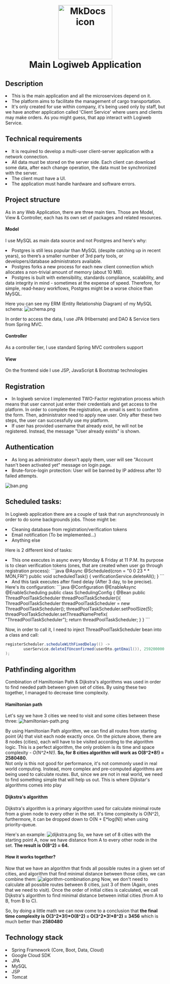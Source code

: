 <h1 align="center">
<br><img src="https://dwglogo.com/wp-content/uploads/2017/12/Spring_Framework_logo_01.png" alt="MkDocs icon" width="170">
<br>Main Logiweb Application
</h1>

## Description

<dl>
<li>This is the main application and all the microservices depend on it.</li>
<li>The platform aims to facilitate the management of cargo transportation.</li>
<li>It's only created for use within company, it's being used only by staff, 
but we have another application called 'Client Service' where users and clients may make orders. As you might guess, 
that app interact with Logiweb Service.</li>
</dl>

<!-- https://shields.io/ -->

## Technical requirements
<dl>
<li>It is required to develop a multi-user client-server application with a network connection.</li>
<li>All data must be stored on the server side. Each client can download some data, after each change operation, the data must be synchronized with the server.</li>
<li>The client must have a UI.</li>
<li>The application must handle hardware and software errors.</li>
</dl>

## Project structure

As in any Web Application, there are three main tiers. 
Those are Model, View & Controller, each has its own set of packages and related resources.

#### Model
I use MySQL as main data source and not Postgres and here's why:<br>
<dl>
<li>Postgres is still less popular than MySQL (despite catching up in recent years), 
so there’s a smaller number of 3rd party tools, or developers/database administrators available.</li>
<li>Postgres forks a new process for each new client connection which allocates 
a non-trivial amount of memory (about 10 MB).</li>
<li>Postgres is built with extensibility, standards compliance, scalability, and data integrity in mind - 
sometimes at the expense of speed. Therefore, for simple, read-heavy workflows, 
Postgres might be a worse choice than MySQL.</li>
</dl>

Here you can see my ERM (Entity Relationship Diagram) of my MySQL schema:
![schema.png](images/schema.png)

In order to access the data, I use JPA (Hibernate) and DAO & Service tiers from Spring MVC.
#### Controller

As a controller tier, I use standard Spring MVC controllers support

#### View

On the frontend side I use JSP, JavaScript & Bootstrap technologies

## Registration

<dl>
<li>In logiweb service I implemented TWO-Factor registration process which means that user cannot 
just enter their credentials and get access to the platform. In order to complete the registration, 
an email is sent to confirm the form. Then, administrator need to apply new user. 
Only after these two steps, the user can successfully use my platform.</li>
<li>If user has provided username that already exist, he will not be registered. 
Instead, the message "User already exists" is shown.</li>
</dl>

## Authentication

<dl>
<li>As long as administrator doesn't apply them, user will see "Account hasn't been activated yet" 
message on login page.</li>
<li>Brute-force-login protection: User will be banned by IP address after 10 failed attempts.</li>
</dl>

![ban.png](images/ban.png)

## Scheduled tasks:

In Logiweb application there are a couple of task that run asynchronously in order to do some backgrounds jobs. 
Those might be:
<dl>
<li>Cleaning database from registration/verification tokens</li>
<li>Email notification (To be implemented...)</li>
<li>Anything else</li>
</dl>

Here is 2 different kind of tasks:


<dl>
<li>
This one executes in async every Monday & Friday at 11 P.M. Its purpose is to clean verification tokens 
(ones, that are created when user go through registration process):
```java
@Async
@Scheduled(cron = "0 0 23 * * MON,FRI")
public void scheduledTask() {
    verificationService.deleteAll();
}
```
</li>

<li>
And this task executes after fixed delay (After 3 day, to be precise). Here's its configuration:
```java
@Configuration
@EnableAsync
@EnableScheduling
public class SchedulingConfig {
    @Bean
    public ThreadPoolTaskScheduler threadPoolTaskScheduler(){
        ThreadPoolTaskScheduler threadPoolTaskScheduler
                = new ThreadPoolTaskScheduler();
        threadPoolTaskScheduler.setPoolSize(5);
        threadPoolTaskScheduler.setThreadNamePrefix(
                "ThreadPoolTaskScheduler");
        return threadPoolTaskScheduler;
    }
}
```

Now, in order to call it, I need to inject ThreadPoolTaskScheduler bean into a class and call:
```java
registerScheduler.scheduleWithFixedDelay(() -> 
        userService.deleteIfUnconfirmed(userDto.getEmail()), 259200000
);
```
</li>
</dl>

## Pathfinding algorithm

Combination of Hamiltonian Path & Dijkstra's algorithms was used in order to find needed path between given set of cities.
By using these two together, I managed to decrease time complexity.

#### Hamiltonian path

Let's say we have 3 cities we need to visit and some cities between these three:
![hamiltonian-path.png](images/hamiltonian-path.png)

By using Hamiltonian Path algorithm, we can find all routes from starting point 
(A) that visit each node exactly once. 
On the picture above, there are 8 nodes (cities), each will have to be visited according to the algorithm logic.
This is a perfect algorithm, the only problem is its time and space complexity - *O(N^2\*N!)*. 
**So, for 8 cities algorithm will work as O(8^2*8!) = 2580480.**
<br>Not only is this not good for performance, it's not commonly used in real world computing. 
Instead, more complex and pre-computed algorithms are being used to calculate routes. 
But, since we are not in real world, we need to find something simple that will help us out. 
This is where Dijkstar's algorithms comes into play

#### Dijkstra's algorithm
Dijkstra's algorithm is a primary algorithm used for calculate 
minimal route from a given node to every other in the set. It's time complexity is O(N^2), 
furthermore, it can be dropped down to O(N + E*log(N)) when using priority-queue.

Here's an example:
![dijkstra.png](images/dijkstra.png)
So, we have set of 8 cities with the starting point A, now we have distance from A to every other node in the set.
**The result is O(8^2) = 64.**

#### How it works together?
Now that we have an algorithm that finds all possible routes in a given set of cities, and algorithm that find minimal distance between those cities, we can combine them:
![algorithm-combination.png](images/algorithm-combination.png)
Now, we don't need to calculate all possible routes between 8 cities, just 3 of them (Again, ones that we need to visit). Once the order of initial cities is calculated, 
we call Dijkstra's algorithm to find minimal distance between initial cities (from A to B, from B to C).

So, by doing a little math we can now come to a conclusion that **the final time complexity is O(3^2\*3!)\*O(8^2) = O(3^2\*3!\*8^2) = 3456** which is much better than **2580480**

## Technology stack
<dl>
<li>Spring Framework (Core, Boot, Data, Cloud)</li>
<li>Google Cloud SDK</li>
<li>JPA</li>
<li>MySQL</li>
<li>JSP</li>
<li>Tomcat</li>
</dl>

